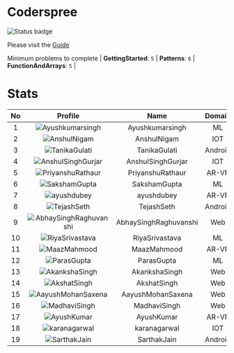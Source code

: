 
Coderspree
==========


![Status badge](https://github.com/InnogeeksOrganization/coderspree/actions/workflows/checkSubmission.yml/badge.svg)  


Please visit the [Guide](./Guide/README.md)  


Minimum problems to complete | **GettingStarted**: `5` | **Patterns**: `6` | **FunctionAndArrays**: `5` |   

# Stats
  

|No|Profile|Name|Domain|Year|Solved|
| :---: | :---: | :---: | :---: | :---: | :---: |
|1|![Ayushkumarsingh](https://avatars.githubusercontent.com/u/84376218?v=4&s=100)|Ayushkumarsingh|ML|2|45|
|2|![AnshulNigam](https://avatars.githubusercontent.com/u/74321084?v=4&s=100)|AnshulNigam|IOT|2|44|
|3|![TanikaGulati](https://avatars.githubusercontent.com/u/84376218?v=4&s=100)|TanikaGulati|Android|2|39|
|4|![AnshulSinghGurjar](https://avatars.githubusercontent.com/u/90499262?v=4&s=100)|AnshulSinghGurjar|IOT|2|35|
|5|![PriyanshuRathaur](https://avatars.githubusercontent.com/u/86730388?v=4&s=100)|PriyanshuRathaur|AR-VR|2|33|
|6|![SakshamGupta](https://avatars.githubusercontent.com/u/78898621?v=4&s=100)|SakshamGupta|ML|2|32|
|7|![ayushdubey](https://avatars.githubusercontent.com/u/33064931?v=4&s=100)|ayushdubey|AR-VR|2|29|
|8|![TejashSeth](https://avatars.githubusercontent.com/u/84376218?v=4&s=100)|TejashSeth|Android|2|28|
|9|![AbhaySinghRaghuvanshi](https://avatars.githubusercontent.com/u/84376218?v=4&s=100)|AbhaySinghRaghuvanshi|Web|2|28|
|10|![RiyaSrivastava](https://avatars.githubusercontent.com/u/84376218?v=4&s=100)|RiyaSrivastava|ML|2|26|
|11|![MaazMahmood](https://avatars.githubusercontent.com/u/83294849?v=4&s=100)|MaazMahmood|AR-VR|2|25|
|12|![ParasGupta](https://avatars.githubusercontent.com/u/60445527?v=4&s=100)|ParasGupta|ML|3|25|
|13|![AkankshaSingh](https://avatars.githubusercontent.com/u/84376218?v=4&s=100)|AkankshaSingh|Web|2|24|
|14|![AkshatSingh](https://avatars.githubusercontent.com/u/84376218?v=4&s=100)|AkshatSingh|Web|2|24|
|15|![AayushMohanSaxena](https://avatars.githubusercontent.com/u/84376218?v=4&s=100)|AayushMohanSaxena|Web|2|23|
|16|![MadhaviSingh](https://avatars.githubusercontent.com/u/84376218?v=4&s=100)|MadhaviSingh|Web|2|22|
|17|![AyushKumar](https://avatars.githubusercontent.com/u/77633249?v=4&s=100)|AyushKumar|AR-VR|2|20|
|18|![karanagarwal](https://avatars.githubusercontent.com/u/86533183?v=4&s=100)|karanagarwal|IOT|2|20|
|19|![SarthakJain](https://avatars.githubusercontent.com/u/84376218?v=4&s=100)|SarthakJain|Android|2|19|
